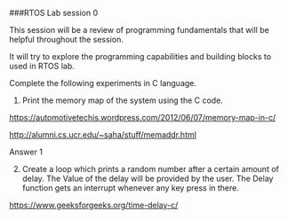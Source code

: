 
###RTOS Lab session 0

This session will be a review of programming fundamentals that will be helpful throughout the session.

It will try to explore the programming capabilities and building blocks to used in RTOS lab.

Complete the following experiments in C language.

1. Print the memory map of the system using the C code.

https://automotivetechis.wordpress.com/2012/06/07/memory-map-in-c/

http://alumni.cs.ucr.edu/~saha/stuff/memaddr.html

Answer 1

2. Create a loop which prints a random number after a certain amount of delay. The Value of the delay will be provided by the user. The Delay function gets an interrupt whenever any key press in there.

https://www.geeksforgeeks.org/time-delay-c/
